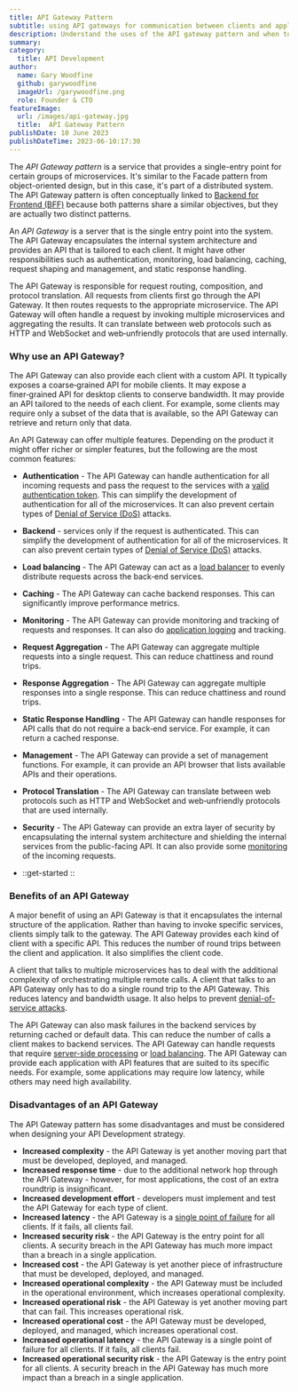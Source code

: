 ```yaml
---
title: API Gateway Pattern
subtitle: using API gateways for communication between clients and applications
description: Understand the uses of the API gateway pattern and when to use it in API Development to provide a single-entry point for groups of microservices.
summary: 
category:
  title: API Development
author:
  name: Gary Woodfine
  github: garywoodfine
  imageUrl: /garywoodfine.png
  role: Founder & CTO
featureImage:
  url: /images/api-gateway.jpg
  title:  API Gateway Pattern
publishDate: 10 June 2023
publishDateTime: 2023-06-10:17:30
---
```

The _API Gateway pattern_ is a service that provides a single-entry point for certain groups of microservices. It's similar to the 
Facade pattern from object-oriented design, but in this case, it's part of a distributed system. The API Gateway pattern 
is often conceptually linked to [Backend for Frontend (BFF)](https://threenine.blog/posts/backend-for-frontend-design-pattern) 
because both patterns share a similar objectives, but they are actually two distinct patterns.


An _API Gateway_ is a server that is the single entry point into the system. The API Gateway encapsulates the internal 
system architecture and provides an API that is tailored to each client. It might have other responsibilities such as authentication, monitoring, load balancing, 
caching, request shaping and management, and static response handling.

The API Gateway is responsible for request routing, composition, and protocol translation. All requests from clients 
first go through the API Gateway. It then routes requests to the appropriate microservice. The API Gateway will often 
handle a request by invoking multiple microservices and aggregating the results. It can translate between web 
protocols such as HTTP and WebSocket and web‑unfriendly protocols that are used internally.

### Why use an API Gateway?

The API Gateway can also provide each client with a custom API. It typically exposes a coarse‑grained API for mobile clients.
It may expose a finer‑grained API for desktop clients to conserve bandwidth. It may provide an API tailored to the needs of
each client. For example, some clients may require only a subset of the data that is available, so the API Gateway
can retrieve and return only that data.

An API Gateway can offer multiple features. Depending on the product it might offer richer or simpler features, 
but the following are the most common features:

* **Authentication** - The API Gateway can handle authentication for all incoming requests and pass the request to the 
  services with a [valid authentication token](https://en.wikipedia.org/wiki/Authentication_token). This can simplify 
  the development of authentication for all of the microservices. It can also prevent certain types of [Denial of Service (DoS)](https://en.wikipedia.org/wiki/Denial-of-service_attack) attacks.
* **Backend** - services only if the request is authenticated. This can simplify the development of authentication for 
  all of the microservices. It can also prevent certain types of [Denial of Service (DoS)](https://en.wikipedia.org/wiki/Denial-of-service_attack) attacks.
* **Load balancing** - The API Gateway can act as a [load balancer](https://en.wikipedia.org/wiki/Load_balancing_(computing)) to evenly distribute requests across the back‑end services.
* **Caching** - The API Gateway can cache backend responses. This can significantly improve performance metrics.
* **Monitoring** - The API Gateway can provide monitoring and tracking of requests and responses. It can also do 
  [application logging](https://en.wikipedia.org/wiki/Application_logging) and tracking.
* **Request Aggregation** - The API Gateway can aggregate multiple requests into a single request. This can reduce 
  chattiness and round trips.
* **Response Aggregation** - The API Gateway can aggregate multiple responses into a single response. This can reduce 
  chattiness and round trips.
* **Static Response Handling** - The API Gateway can handle responses for API calls that do not require a back‑end service. 
  For example, it can return a cached response.
* **Management** - The API Gateway can provide a set of management functions. For example, it can provide an API 
  browser that lists available APIs and their operations.
* **Protocol Translation** - The API Gateway can translate between web protocols such as HTTP and WebSocket and 
  web‑unfriendly protocols that are used internally.
* **Security** - The API Gateway can provide an extra layer of security by encapsulating the internal system architecture 
  and shielding the internal services from the public-facing API. It can also provide some [monitoring](https://en.wikipedia.org/wiki/Monitoring_(medicine)) of the incoming requests.
  
* ::get-started
  ::

### Benefits of an API Gateway

A major benefit of using an API Gateway is that it encapsulates the internal structure of the application. Rather than 
having to invoke specific services, clients simply talk to the gateway. The API Gateway provides each kind of client 
with a specific API. This reduces the number of round trips between the client and application. It also simplifies 
the client code. 

A client that talks to multiple microservices has to deal with the additional complexity of orchestrating multiple
remote calls. A client that talks to an API Gateway only has to do a single round trip to the API Gateway. This
reduces latency and bandwidth usage. It also helps to prevent [denial-of-service attacks](https://en.wikipedia.org/wiki/Denial-of-service_attack).

The API Gateway can also mask failures in the backend services by returning cached or default data. This can
reduce the number of calls a client makes to backend services. The API Gateway can handle requests that require
[server-side processing](https://en.wikipedia.org/wiki/Server-side_processing) or [load balancing](https://en.wikipedia.org/wiki/Load_balancing_(computing)).
The API Gateway can provide each application with API features that are suited to its specific needs. For example,
some applications may require low latency, while others may need high availability.

### Disadvantages of an API Gateway

The API Gateway pattern has some disadvantages and must be considered when designing your API Development strategy.

* **Increased complexity** - the API Gateway is yet another moving part that must be developed, deployed, and managed.
* **Increased response time** - due to the additional network hop through the API Gateway - however, for most applications, the cost of an extra roundtrip is insignificant.
* **Increased development effort** - developers must implement and test the API Gateway for each type of client.
* **Increased latency** - the API Gateway is a [single point of failure](https://en.wikipedia.org/wiki/Single_point_of_failure) for all clients. If it fails, all clients fail.
* **Increased security risk** - the API Gateway is the entry point for all clients. A security breach in the API Gateway has much more impact than a breach in a single application.
* **Increased cost** - the API Gateway is yet another piece of infrastructure that must be developed, deployed, and managed.
* **Increased operational complexity** - the API Gateway must be included in the operational environment, which increases operational complexity.
* **Increased operational risk** - the API Gateway is yet another moving part that can fail. This increases operational risk.
* **Increased operational cost** - the API Gateway must be developed, deployed, and managed, which increases operational cost.
* **Increased operational latency** - the API Gateway is a single point of failure for all clients. If it fails, all clients fail.
* **Increased operational security risk** - the API Gateway is the entry point for all clients. A security breach in the API Gateway has much more impact than a breach in a single application.

